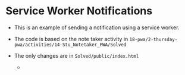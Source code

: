 # Service Worker Notifications

- This is an example of sending a notification using a service worker.

- The code is based on the note taker activity in `18-pwa/2-thursday-pwa/activities/14-Stu_Notetaker_PWA/Solved`

- The only changes are in `Solved/public/index.html`

  -
